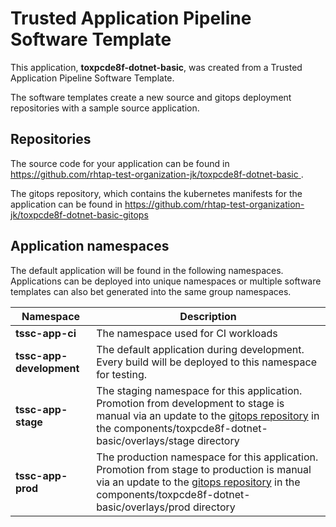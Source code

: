 # Trusted Application Pipeline Software Template

This application, **toxpcde8f-dotnet-basic**, was created from a Trusted Application Pipeline Software Template.

The software templates create a new source and gitops deployment repositories with a sample source application. 

## Repositories

The source code for your application can be found in [https://github.com/rhtap-test-organization-jk/toxpcde8f-dotnet-basic ](https://github.com/rhtap-test-organization-jk/toxpcde8f-dotnet-basic ).
 
The gitops repository, which contains the kubernetes manifests for the application can be found in 
[https://github.com/rhtap-test-organization-jk/toxpcde8f-dotnet-basic-gitops ](https://github.com/rhtap-test-organization-jk/toxpcde8f-dotnet-basic-gitops ) 

## Application namespaces 

The default application will be found in the following namespaces. Applications can be deployed into unique namespaces or multiple software templates can also bet generated into the same group namespaces.  

|  Namespace   |  Description   |  
| -------- | -------- |
| **tssc-app-ci** | The namespace used for CI workloads |
| **tssc-app-development** | The default application during development. Every build will be deployed to this namespace for testing. |
| **tssc-app-stage** | The staging namespace for this application. Promotion from development to stage is manual via an update to the [gitops repository](https://github.com/rhtap-test-organization-jk/toxpcde8f-dotnet-basic-gitops ) in the components/toxpcde8f-dotnet-basic/overlays/stage directory |
| **tssc-app-prod** | The production namespace for this application. Promotion from stage to production is manual via an update to the [gitops repository](https://github.com/rhtap-test-organization-jk/toxpcde8f-dotnet-basic-gitops ) in the components/toxpcde8f-dotnet-basic/overlays/prod directory |